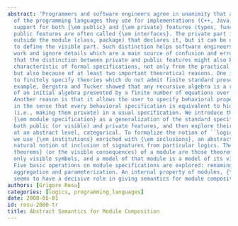 ```yaml
---
abstract: 'Programmers and software engineers agree in unanimity that a useful characteristic
  of the programming languages they use for implementations (C++, Java, etc.) is their
  support for both {\em public} and {\em private} features (types, functions). The
  public features are often called {\em interfaces}. The private part is not visible
  outside the module (class, package) that declares it, but it can be used internally
  to define the visible part. Such distinction helps software engineers abstract their
  work and ignore details which are a main source of confusion and errors. We claim
  that the distinction between private and public features might also be a desirable
  characteristic of formal specifications, not only from the practical point of view
  but also because of at least two important theoretical reasons. One is the possibility
  to finitely specify theories which do not admit finite standard presentations. For
  example, Bergstra and Tucker showed that any recursive algebra is a restriction
  of an initial algebra presented by a finite number of equations over a larger signature.
  Another reason is that it allows the user to specify behavioral properties of systems,
  in the sense that every behavioral specification is equivalent to hiding some operators
  (i.e., making them private) in a usual specification. We introduce the notion of
  {\em module specification} as a generalization of the standard specification, having
  both public (or visible) and private features, and then explore their properties
  at an abstract level, categorical. To formalize the notion of ``logical system''''
  we use {\em institutions} enriched with {\em inclusions}, an abstraction of the
  natural notion of inclusion of signatures from particular logics. The {\em visible
  theorems} (or the visible consequences) of a module are those theorems which contain
  only visible symbols, and a model of that module is a model of its visible consequences.
  Five basic operations on module specifications are explored: renaming, hiding, enriching,
  aggregation and parameterization. An internal property of modules, {\em conservativeness},
  seems to have a decisive role in giving semantics for module composition.'
authors: [Grigore Rosu]
categories: [logics, programming_languages]
date: 2000-05-01
id: rosu-2000-tr
title: Abstract Semantics for Module Composition
---
```

